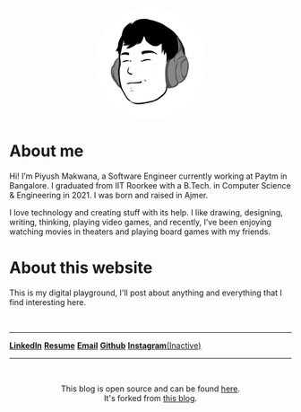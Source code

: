<div style="display: flex; justify-content: center;">
    <img title="Site Icon" alt="Site favicon" src="../../public/assets/profile_photo.png" style="max-width: 200px; border-radius: 50%;">
</div>

# About me

Hi! I’m Piyush Makwana, a Software Engineer currently working at Paytm in Bangalore. I graduated from IIT Roorkee with a B.Tech. in Computer Science & Engineering in 2021. I was born and raised in Ajmer.

I love technology and creating stuff with its help. I like drawing, designing, writing, thinking, playing video games, and recently, I’ve been enjoying watching movies in theaters and playing board games with my friends.

# About this website

This is my digital playground, I'll post about anything and everything that I find interesting here. 

<br>
<hr>

[**LinkedIn**](https://www.linkedin.com/in/piyushmakwana99/) 
[**Resume**](/PiyushMakwana_Resume_5thMar2024.pdf) 
[**Email**](mailto:infopiyushmakwana@gmail.com) 
[**Github**](https://github.com/Piyush811999)
[**Instagram**(Inactive)](https://www.instagram.com/piyush_makwana_99/)

<hr>

<br>

<div style="text-align: center;">

This blog is open source and can be found [here](https://github.com/Piyush811999/blog). \
It's forked from [this blog](https://github.com/cassidoo/blahg).

</div>
